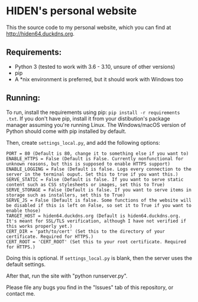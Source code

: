 # HIDEN's personal website
This the source code to my personal website, which you can find at http://hiden64.duckdns.org.

## Requirements:
- Python 3 (tested to work with 3.6 - 3.10, unsure of other versions)
- pip
- A *nix environment is preferred, but it should work with Windows too


## Running:
To run, install the requirements using pip: `pip install -r requirements .txt`. If you don't have pip, install it from your distibution's package manager assuming you're running Linux. The Windows/macOS version of Python should come with pip installed by default.

Then, create `settings_local.py`, and add the following options:

 ```
PORT = 80 (Default is 80, change it to something else if you want to)
ENABLE_HTTPS = False (Default is False. Currently nonfunctional for unknown reasons, but this is supposed to enable HTTPS support)
ENABLE_LOGGING = False (Default is false. Logs every connection to the server in the terminal ouput. Set this to true if you want this.)
SERVE_STATIC = False (Default is false. If you want to serve static content such as CSS stylesheets or images, set this to True)
SERVE_STORAGE = False (Default is false. If you want to serve items in storage such as installers, set this to True)
SERVE_JS = False (Default is false. Some functions of the website will be disabled if this is left on False, so set it to True if you want to enable those)
TARGET_HOST = hiden64.duckdns.org (Default is hiden64.duckdns.org. It's meant for SSL/TLS verification, although I have not verified if this works properly yet.)
CERT_DIR = 'path/to/cert' (Set this to the directory of your certificate. Required for HTTPS.)
CERT_ROOT = 'CERT_ROOT' (Set this to your root certificate. Required for HTTPS.)
```

Doing this is optional. If `settings_local.py` is blank, then the server uses the default settings.


After that, run the site with "python runserver.py".

Please file any bugs you find in the "Issues" tab of this repository, or contact me.